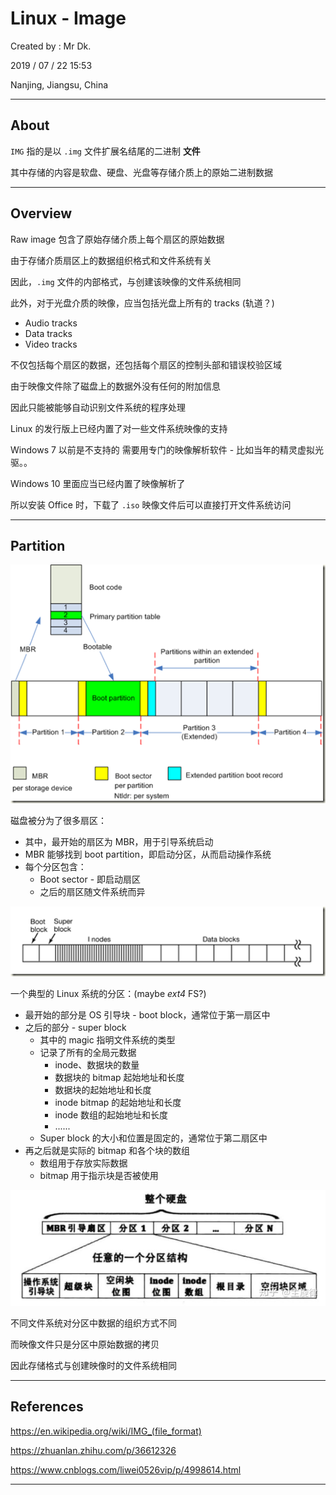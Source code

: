 # Linux - Image

Created by : Mr Dk.

2019 / 07 / 22 15:53

Nanjing, Jiangsu, China

---

## About

`IMG` 指的是以 `.img` 文件扩展名结尾的二进制 **文件**

其中存储的内容是软盘、硬盘、光盘等存储介质上的原始二进制数据

---

## Overview

Raw image 包含了原始存储介质上每个扇区的原始数据

由于存储介质扇区上的数据组织格式和文件系统有关

因此，`.img` 文件的内部格式，与创建该映像的文件系统相同

此外，对于光盘介质的映像，应当包括光盘上所有的 tracks (轨道？)

* Audio tracks
* Data tracks
* Video tracks

不仅包括每个扇区的数据，还包括每个扇区的控制头部和错误校验区域

由于映像文件除了磁盘上的数据外没有任何的附加信息

因此只能被能够自动识别文件系统的程序处理

Linux 的发行版上已经内置了对一些文件系统映像的支持

Windows 7 以前是不支持的 需要用专门的映像解析软件 - 比如当年的精灵虚拟光驱。。

Windows 10 里面应当已经内置了映像解析了

所以安装 Office 时，下载了 `.iso` 映像文件后可以直接打开文件系统访问

---

## Partition

![disk-partition](../img/disk-partition.png)

磁盘被分为了很多扇区：

* 其中，最开始的扇区为 MBR，用于引导系统启动
* MBR 能够找到 boot partition，即启动分区，从而启动操作系统
* 每个分区包含：
  * Boot sector - 即启动扇区
  * 之后的扇区随文件系统而异

![linux-partition](../img/linux-partition.png)

一个典型的 Linux 系统的分区：(maybe *ext4* FS?)

* 最开始的部分是 OS 引导块 - boot block，通常位于第一扇区中
* 之后的部分 - super block
  * 其中的 magic 指明文件系统的类型
  * 记录了所有的全局元数据
    * inode、数据块的数量
    * 数据块的 bitmap 起始地址和长度
    * 数据块的起始地址和长度
    * inode bitmap 的起始地址和长度
    * inode 数组的起始地址和长度
    * ......
  * Super block 的大小和位置是固定的，通常位于第二扇区中
* 再之后就是实际的 bitmap 和各个块的数组
  * 数组用于存放实际数据
  * bitmap 用于指示块是否被使用

![partition-structure](../img/partition-structure.png)

不同文件系统对分区中数据的组织方式不同

而映像文件只是分区中原始数据的拷贝

因此存储格式与创建映像时的文件系统相同

---

## References

https://en.wikipedia.org/wiki/IMG_(file_format)

https://zhuanlan.zhihu.com/p/36612326

https://www.cnblogs.com/liwei0526vip/p/4998614.html

---

